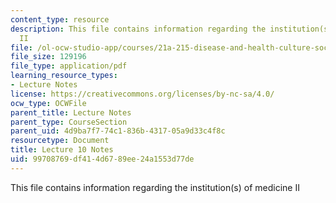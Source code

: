 ```yaml
---
content_type: resource
description: This file contains information regarding the institution(s) of medicine
  II
file: /ol-ocw-studio-app/courses/21a-215-disease-and-health-culture-society-and-ethics-spring-2012/99708769df414d6789ee24a1553d77de_MIT21A_215S12_lecture_10.pdf
file_size: 129196
file_type: application/pdf
learning_resource_types:
- Lecture Notes
license: https://creativecommons.org/licenses/by-nc-sa/4.0/
ocw_type: OCWFile
parent_title: Lecture Notes
parent_type: CourseSection
parent_uid: 4d9ba7f7-74c1-836b-4317-05a9d33c4f8c
resourcetype: Document
title: Lecture 10 Notes
uid: 99708769-df41-4d67-89ee-24a1553d77de
---
```

This file contains information regarding the institution(s) of medicine II